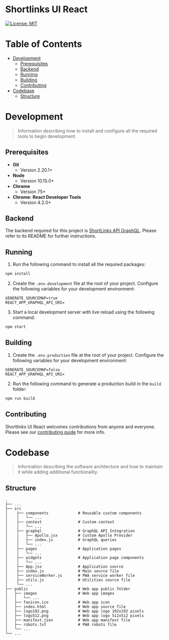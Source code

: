 # Shortlinks UI React

[![License: MIT](https://img.shields.io/badge/License-MIT-yellow.svg)](/LICENSE.md)

# Table of Contents

- [Development](#development)
  - [Prerequisites](#Prerequisites)
  - [Backend](#backend)
  - [Running](#running)
  - [Building](#building)
  - [Contributing](#contributing)
- [Codebase](#codebase)
  - [Structure](#structure)

# Development

> Information describing how to install and configure all the required tools to begin development.

## Prerequisites

- **Git**
  - Version 2.20.1+
- **Node**
  - Version 10.15.0+
- **Chrome**
  - Version 75+
- **Chrome: React Developer Tools**
  - Version 4.2.0+

## Backend

The backend required for this project is [ShortLinks API GraphQL](https://github.com/salindersidhu/shortlinks-api-graphql). Please refer to its README for further instructions.

## Running

1. Run the following command to install all the required packages:

```bash
npm install
```

2. Create the `.env.development` file at the root of your project. Configure the following variables for your development environment:

```
GENERATE_SOURCEMAP=true
REACT_APP_GRAPHQL_API_URI=
```

3. Start a local development server with live reload using the following command:

```bash
npm start
```

## Building

1. Create the `.env.production` file at the root of your project. Configure the following variables for your development environment:

```
GENERATE_SOURCEMAP=false
REACT_APP_GRAPHQL_API_URI=
```

2. Run the following command to generate a production build in the `build` folder:

```bash
npm run build
```

## Contributing

Shortlinks UI React welcomes contributions from anyone and everyone. Please see our [contributing guide](/CONTRIBUTING.md) for more info.

# Codebase

> Information describing the software architecture and how to maintain it while adding additional functionality.

## Structure

    .
    ├── ...
    ├── src
    │    ├── components             # Reusable custom components
    │    │   └── ...
    │    ├── context                # Custom context
    │    │   └── ...
    │    ├── graphql                # GraphQL API Integration
    │    │   ├── Apollo.jsx         # Custom Apollo Provider
    │    │   ├── index.js           # GraphQL queries
    │    │   └── ...
    │    ├── pages                  # Application pages
    │    │   └── ...
    │    ├── widgets                # Application page components
    │    │   └── ...
    │    ├── App.jsx                # Application source
    │    ├── index.js               # Main source file
    │    ├── serviceWorker.js       # PWA service worker file
    │    ├── utils.js               # Utilities source file
    │    └── ...
    ├── public                      # Web app public folder
    │   ├── images                  # Web app images
    │   │   └── ...
    │   ├── favicon.ico             # Web app icon
    │   ├── index.html              # Web app source file
    │   ├── logo192.png             # Web app logo 192x192 pixels
    │   ├── logo512.png             # Web app logo 512x512 pixels
    │   ├── manifest.json           # Web app manifest file
    │   ├── robots.txt              # PWA robots file
    │   └── ...
    └── ...
